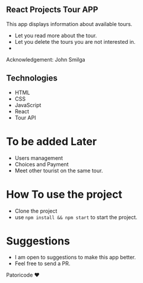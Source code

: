 ## React Projects Tour APP
This app displays information about available tours.
- Let you read more about the tour.
- Let you delete the tours you are not interested in.
-

Acknowledgement: John Smilga

## Technologies
- HTML
- CSS
- JavaScript
- React
- Tour API


# To be added Later
- Users management
- Choices and Payment
- Meet other tourist on the same tour.




# How To use the project
- Clone the project
- use `npm install && npm start` to start the project.

# Suggestions
- I am open to suggestions to make this app better.
- Feel free to send a PR.





Patoricode :heart: